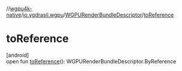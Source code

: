 //[wgpu4k-native](../../../index.md)/[io.ygdrasil.wgpu](../index.md)/[WGPURenderBundleDescriptor](index.md)/[toReference](to-reference.md)

# toReference

[android]\
open fun [toReference](to-reference.md)(): WGPURenderBundleDescriptor.ByReference